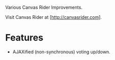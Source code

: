 Various Canvas Rider Improvements.

Visit Canvas Rider at [http://canvasrider.com].

Features
========

* AJAXified (non-synchronous) voting up/down.
